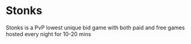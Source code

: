 # Stonks
Stonks is a PvP lowest unique bid game with both paid and free games hosted every night for 10-20 mins
